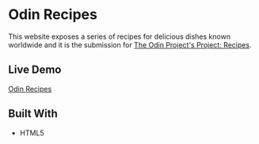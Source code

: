 # Odin Recipes

This website exposes a series of recipes for delicious dishes known worldwide and it is the submission for [The Odin Project's Project: Recipes](https://www.theodinproject.com/lessons/foundations-recipes).

## Live Demo

[Odin Recipes](https://valenosa.github.io/odin-recipes/)

## Built With

- HTML5
